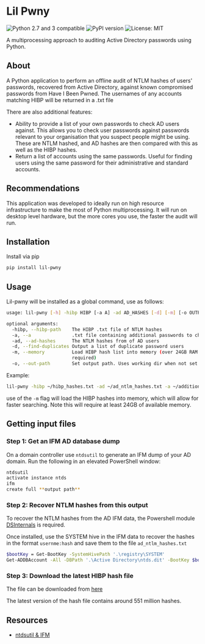 # Lil Pwny
![Python 2.7 and 3 compatible](https://img.shields.io/badge/python-2.7%2C%203.x-blue.svg)
![PyPI version](https://img.shields.io/pypi/v/)
![License: MIT](https://img.shields.io/pypi/l/)

A multiprocessing approach to auditing Active Directory passwords using Python.

## About

A Python application to perform an offline audit of NTLM hashes of users' passwords, recovered from Active Directory, against known compromised passwords from Have I Been Pwned. The usernames of any accounts matching HIBP will be returned in a .txt file

There are also additional features:
- Ability to provide a list of your own passwords to check AD users against. This allows you to check user passwords against passwords relevant to your organisation that you suspect people might be using. These are NTLM hashed, and AD hashes are then compared with this as well as the HIBP hashes.
- Return a list of accounts using the same passwords. Useful for finding users using the same password for their administrative and standard accounts.

## Recommendations
This application was developed to ideally run on high resource infrastructure to make the most of Python multiprocessing. It will run on desktop level hardware, but the more cores you use, the faster the audit will run.

## Installation
Install via pip
```bash
pip install lil-pwny
```

## Usage
Lil-pwny will be installed as a global command, use as follows:

```bash
usage: lil-pwny [-h] -hibp HIBP [-a A] -ad AD_HASHES [-d] [-m] [-o OUTPUT]

optional arguments:
  -hibp, --hibp-path    The HIBP .txt file of NTLM hashes
  -a, --a               .txt file containing additional passwords to check for
  -ad, --ad-hashes      The NTLM hashes from of AD users
  -d, --find-duplicates Output a list of duplicate password users
  -m, --memory          Load HIBP hash list into memory (over 24GB RAM
                        required)
  -o, --out-path        Set output path. Uses working dir when not set
```

Example:
```bash
lil-pwny -hibp ~/hibp_hashes.txt -ad ~/ad_ntlm_hashes.txt -a ~/additional_passwords.txt -o ~/Desktop/Output -m -d
```

use of the `-m` flag will load the HIBP hashes into memory, which will allow for faster searching. Note this will require at least 24GB of available memory.

## Getting input files
### Step 1: Get an IFM AD database dump

On a domain controller use `ntdsutil` to generate an IFM dump of your AD domain. Run the following in an elevated PowerShell window:

```bash
ntdsutil
activate instance ntds
ifm
create full **output path**
```

### Step 2: Recover NTLM hashes from this output

To recover the NTLM hashes from the AD IFM data, the Powershell module [DSInternals](https://github.com/MichaelGrafnetter/DSInternals) is required.

Once installed, use the SYSTEM hive in the IFM data to recover the hashes in the format `usernme:hash` and save them to the file `ad_ntlm_hashes.txt`

```bash
$bootKey = Get-BootKey -SystemHivePath '.\registry\SYSTEM'
Get-ADDBAccount -All -DBPath '.\Active Directory\ntds.dit' -BootKey $bootKey | Format-Custom -View HashcatNT | Out-File ad_ntlm_hashes.txt -Encoding ASCII
```

### Step 3: Download the latest HIBP hash file
The file can be downloaded from [here](https://downloads.pwnedpasswords.com/passwords/pwned-passwords-ntlm-ordered-by-count-v5.7z)

The latest version of the hash file contains around 551 million hashes.

## Resources
- [ntdsutil & IFM](https://docs.microsoft.com/en-us/previous-versions/windows/it-pro/windows-server-2012-r2-and-2012/cc732530(v=ws.11))
